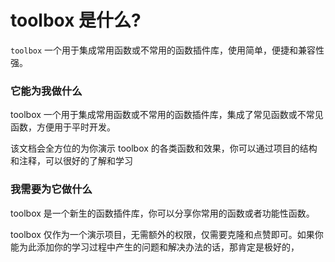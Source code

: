 # toolbox 是什么?

`toolbox` 一个用于集成常用函数或不常用的函数插件库，使用简单，便捷和兼容性强。

### 它能为我做什么

toolbox 一个用于集成常用函数或不常用的函数插件库，集成了常见函数或不常见函数，方便用于平时开发。

该文档会全方位的为你演示 toolbox 的各类函数和效果，你可以通过项目的结构和注释，可以很好的了解和学习

### 我需要为它做什么

toolbox 是一个新生的函数插件库，你可以分享你常用的函数或者功能性函数。

toolbox 仅作为一个演示项目，无需额外的权限，仅需要克隆和点赞即可。如果你能为此添加你的学习过程中产生的问题和解决办法的话，那肯定是极好的，